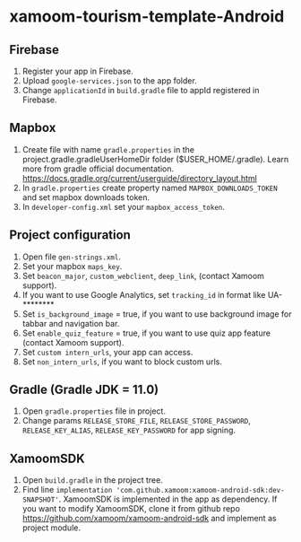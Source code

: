 # **xamoom-tourism-template-Android**

## Firebase

1. Register your app in Firebase.
2. Upload ```google-services.json``` to the app folder.
3. Change ```applicationId``` in ```build.gradle``` file to appId registered in Firebase.

## Mapbox
1. Create file with name ```gradle.properties``` in the project.gradle.gradleUserHomeDir folder ($USER_HOME/.gradle). Learn more from gradle official documentation. https://docs.gradle.org/current/userguide/directory_layout.html
2. In ```gradle.properties``` create property named ```MAPBOX_DOWNLOADS_TOKEN``` and set mapbox downloads token.
3. In ```developer-config.xml``` set your ```mapbox_access_token```.

## Project configuration
1. Open file ```gen-strings.xml```.
2. Set your mapbox ```maps_key```.
3. Set ```beacon_major```, ```custom_webclient```, ```deep_link```,  (contact Xamoom support).
4. If you want to use Google Analytics, set ```tracking_id``` in format like UA-********
5. Set ```is_background_image``` = true, if you want to use background image for tabbar and navigation bar.
6. Set ```enable_quiz_feature``` = true, if you want to use quiz app feature (contact Xamoom support).
7. Set ```custom intern_urls```, your app can access.
8. Set ```non_intern_urls```, if you want to block custom urls.

## Gradle (Gradle JDK = 11.0)
1. Open ```gradle.properties``` file in project.
2. Change params ```RELEASE_STORE_FILE```, ```RELEASE_STORE_PASSWORD```, ```RELEASE_KEY_ALIAS```, ```RELEASE_KEY_PASSWORD``` for app signing.

## XamoomSDK
1. Open ```build.gradle``` in the project tree.
2. Find line ```implementation 'com.github.xamoom:xamoom-android-sdk:dev-SNAPSHOT'```. XamoomSDK is implemented in the app as dependency. If you want to modify XamoomSDK, clone it from github repo https://github.com/xamoom/xamoom-android-sdk and implement as project module.
